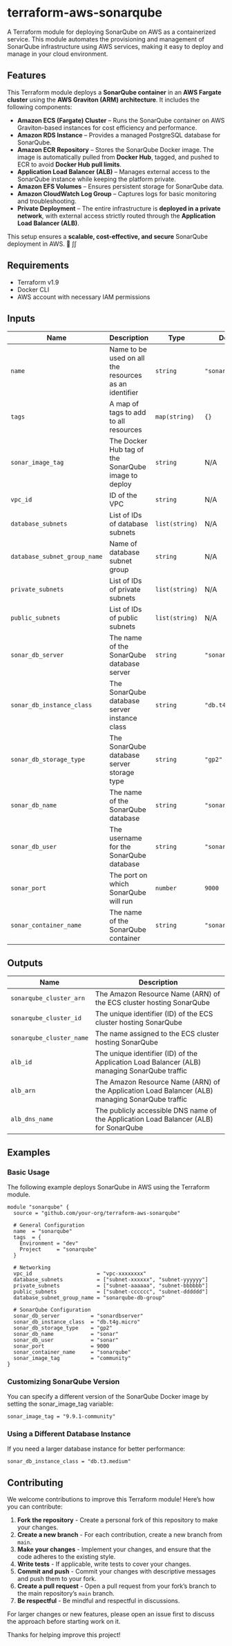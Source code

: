 # terraform-aws-sonarqube

A Terraform module for deploying SonarQube on AWS as a containerized service. This module automates the provisioning and management of SonarQube infrastructure using AWS services, making it easy to deploy and manage in your cloud environment.

## Features

This Terraform module deploys a **SonarQube container** in an **AWS Fargate cluster** using the **AWS Graviton (ARM) architecture**. It includes the following components:

- **Amazon ECS (Fargate) Cluster** – Runs the SonarQube container on AWS Graviton-based instances for cost efficiency and performance.
- **Amazon RDS Instance** – Provides a managed PostgreSQL database for SonarQube.
- **Amazon ECR Repository** – Stores the SonarQube Docker image. The image is automatically pulled from **Docker Hub**, tagged, and pushed to ECR to avoid **Docker Hub pull limits**.
- **Application Load Balancer (ALB)** – Manages external access to the SonarQube instance while keeping the platform private.
- **Amazon EFS Volumes** – Ensures persistent storage for SonarQube data.
- **Amazon CloudWatch Log Group** – Captures logs for basic monitoring and troubleshooting.
- **Private Deployment** – The entire infrastructure is **deployed in a private network**, with external access strictly routed through the **Application Load Balancer (ALB)**.

This setup ensures a **scalable, cost-effective, and secure** SonarQube deployment in AWS. 🚀
∫∫
## Requirements

- Terraform v1.9
- Docker CLI
- AWS account with necessary IAM permissions

## Inputs

| Name                      | Description                                             | Type          | Default         | Required |
|---------------------------|---------------------------------------------------------|---------------|-----------------|----------|
| `name`                    | Name to be used on all the resources as an identifier   | `string`      | `"sonarqube"`   | no       |
| `tags`                    | A map of tags to add to all resources                   | `map(string)` | `{}`            | no       |
| `sonar_image_tag`         | The Docker Hub tag of the SonarQube image to deploy     | `string`      | N/A             | yes      |
| `vpc_id`                  | ID of the VPC                                           | `string`      | N/A             | yes      |
| `database_subnets`        | List of IDs of database subnets                         | `list(string)`| N/A             | yes      |
| `database_subnet_group_name` | Name of database subnet group                        | `string`      | N/A             | yes      |
| `private_subnets`         | List of IDs of private subnets                          | `list(string)`| N/A             | yes      |
| `public_subnets`          | List of IDs of public subnets                           | `list(string)`| N/A             | yes      |
| `sonar_db_server`         | The name of the SonarQube database server              | `string`      | `"sonardbserver"` | no       |
| `sonar_db_instance_class` | The SonarQube database server instance class           | `string`      | `"db.t4g.micro"` | no       |
| `sonar_db_storage_type`   | The SonarQube database server storage type             | `string`      | `"gp2"`         | no       |
| `sonar_db_name`           | The name of the SonarQube database                     | `string`      | `"sonar"`       | no       |
| `sonar_db_user`           | The username for the SonarQube database                | `string`      | `"sonar"`       | no       |
| `sonar_port`              | The port on which SonarQube will run                   | `number`      | `9000`          | no       |
| `sonar_container_name`    | The name of the SonarQube container                    | `string`      | `"sonarqube"`   | no       |

## Outputs

| Name                     | Description |
|--------------------------|-------------|
| `sonarqube_cluster_arn`  | The Amazon Resource Name (ARN) of the ECS cluster hosting SonarQube |
| `sonarqube_cluster_id`   | The unique identifier (ID) of the ECS cluster hosting SonarQube |
| `sonarqube_cluster_name` | The name assigned to the ECS cluster hosting SonarQube |
| `alb_id`                 | The unique identifier (ID) of the Application Load Balancer (ALB) managing SonarQube traffic |
| `alb_arn`                | The Amazon Resource Name (ARN) of the Application Load Balancer (ALB) managing SonarQube traffic |
| `alb_dns_name`           | The publicly accessible DNS name of the Application Load Balancer (ALB) for SonarQube |

## Examples

### **Basic Usage**
The following example deploys SonarQube in AWS using the Terraform module.

```hcl
module "sonarqube" {
  source = "github.com/your-org/terraform-aws-sonarqube"

  # General Configuration
  name  = "sonarqube"
  tags  = {
    Environment = "dev"
    Project     = "sonarqube"
  }

  # Networking
  vpc_id                     = "vpc-xxxxxxxx"
  database_subnets           = ["subnet-xxxxxx", "subnet-yyyyyy"]
  private_subnets            = ["subnet-aaaaaa", "subnet-bbbbbb"]
  public_subnets             = ["subnet-cccccc", "subnet-dddddd"]
  database_subnet_group_name = "sonarqube-db-group"

  # SonarQube Configuration
  sonar_db_server          = "sonardbserver"
  sonar_db_instance_class  = "db.t4g.micro"
  sonar_db_storage_type    = "gp2"
  sonar_db_name            = "sonar"
  sonar_db_user            = "sonar"
  sonar_port               = 9000
  sonar_container_name     = "sonarqube"
  sonar_image_tag          = "community"
}
```

### Customizing SonarQube Version

You can specify a different version of the SonarQube Docker image by setting the sonar_image_tag variable:

```hcl
sonar_image_tag = "9.9.1-community"
```

### Using a Different Database Instance

If you need a larger database instance for better performance:

```hcl
sonar_db_instance_class = "db.t3.medium"
```

## Contributing

We welcome contributions to improve this Terraform module! Here’s how you can contribute:

1. **Fork the repository** - Create a personal fork of this repository to make your changes.
2. **Create a new branch** - For each contribution, create a new branch from `main`.
3. **Make your changes** - Implement your changes, and ensure that the code adheres to the existing style.
4. **Write tests** - If applicable, write tests to cover your changes.
5. **Commit and push** - Commit your changes with descriptive messages and push them to your fork.
6. **Create a pull request** - Open a pull request from your fork’s branch to the main repository’s `main` branch.
7. **Be respectful** - Be mindful and respectful in discussions.

For larger changes or new features, please open an issue first to discuss the approach before starting work on it.

Thanks for helping improve this project!
